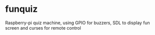 # funquiz
Raspberry-pi quiz machine, using GPIO for buzzers, SDL to display fun screen and curses for remote control

